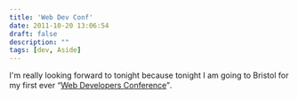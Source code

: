 ```yaml
---
title: 'Web Dev Conf'
date: 2011-10-20 13:06:54
draft: false
description: ""
tags: [dev, Aside]
---
```


I'm really looking forward to tonight because tonight I am going to Bristol for my first ever “[Web Developers Conference](http://webdevconf.com/)”.